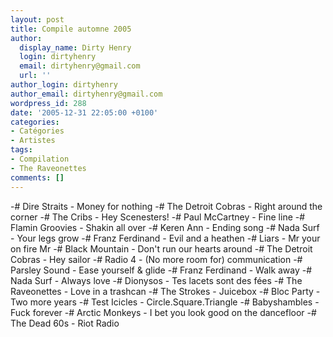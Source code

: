 ```yaml
---
layout: post
title: Compile automne 2005
author:
  display_name: Dirty Henry
  login: dirtyhenry
  email: dirtyhenry@gmail.com
  url: ''
author_login: dirtyhenry
author_email: dirtyhenry@gmail.com
wordpress_id: 288
date: '2005-12-31 22:05:00 +0100'
categories:
- Catégories
- Artistes
tags:
- Compilation
- The Raveonettes
comments: []
---
```

-# Dire Straits - Money for nothing
-# The Detroit Cobras - Right around the corner
-# The Cribs - Hey Scenesters!
-# Paul McCartney - Fine line
-# Flamin Groovies - Shakin all over
-# Keren Ann - Ending song
-# Nada Surf - Your legs grow
-# Franz Ferdinand - Evil and a heathen
-# Liars - Mr your on fire Mr
-# Black Mountain - Don't run our hearts around
-# The Detroit Cobras - Hey sailor
-# Radio 4 - (No more room for) communication
-# Parsley Sound - Ease yourself & glide
-# Franz Ferdinand - Walk away
-# Nada Surf - Always love
-# Dionysos - Tes lacets sont des fées
-# The Raveonettes - Love in a trashcan
-# The Strokes - Juicebox
-# Bloc Party - Two more years
-# Test Icicles - Circle.Square.Triangle
-# Babyshambles - Fuck forever
-# Arctic Monkeys - I bet you look good on the dancefloor
-# The Dead 60s - Riot Radio
